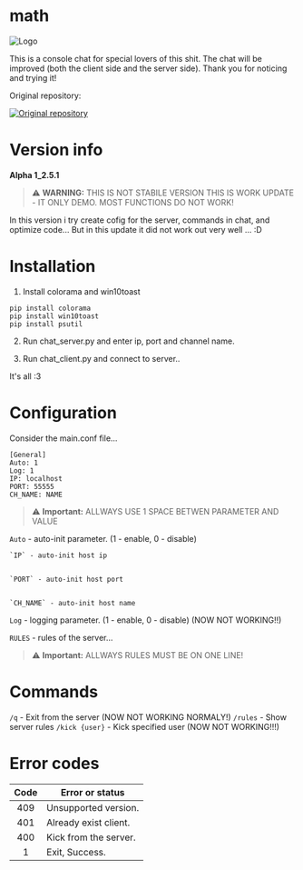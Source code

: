 # math
![Logo](https://image.prntscr.com/image/oLX0Jnc2SHWXiAs7ZoPs6A.png)

This is a console chat for special lovers of this shit.
The chat will be improved (both the client side and the server side).
Thank you for noticing and trying it!

Original repository:


[![Original repository](https://github-readme-stats.vercel.app/api/pin/?username=Wiskey666&repo=MATH)](https://github.com/Wiskey666/MATH)

# Version info
**Alpha 1_2.5.1**


> :warning: **WARNING:** THIS IS NOT STABILE VERSION
> THIS IS WORK UPDATE - IT ONLY DEMO. MOST FUNCTIONS DO NOT WORK!
	

In this version i try create cofig for the server, commands in chat, and optimize code...
But in this update it did not work out very well ... :D

# Installation
1. Install colorama and win10toast
```no-highlight
pip install colorama
pip install win10toast
pip install psutil
```

2. Run chat_server.py and enter ip, port and channel name.

3. Run chat_client.py and connect to server..

It's all :3

# Сonfiguration
Consider the main.conf file...
```no-highlight
[General]
Auto: 1
Log: 1
IP: localhost
PORT: 55555
CH_NAME: NAME
```

> :warning: **Important:** 
> ALLWAYS USE 1 SPACE BETWEN PARAMETER AND VALUE


`Auto` - auto-init parameter. (1 - enable, 0 - disable)


	`IP` - auto-init host ip
	
	
	`PORT` - auto-init host port
	
	
	`CH_NAME` - auto-init host name
	
	
`Log` - logging parameter. (1 - enable, 0 - disable) (NOW NOT WORKING!!)


`RULES` - rules of the server... 


> :warning: **Important:** ALLWAYS RULES MUST BE ON ONE LINE!

# Commands

`/q` - Exit from the server (NOW NOT WORKING NORMALY!)
`/rules` - Show server rules
`/kick {user}` - Kick specified user (NOW NOT WORKING!!!)

# Error codes
| Code   | Error or status         |
|:------:| ----------------------- |
| 409    | Unsupported version.    |
| 401    | Already exist client.   |
| 400    | Kick from the server.   |
| 1      | Exit, Success.          |

